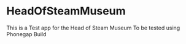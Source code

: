 HeadOfSteamMuseum
=================

This is a Test app for the Head of Steam Museum
To be tested using Phonegap Build
